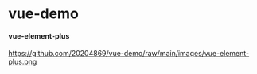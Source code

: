 # vue-demo
#### vue-element-plus
https://github.com/20204869/vue-demo/raw/main/images/vue-element-plus.png
